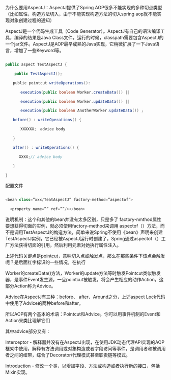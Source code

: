 为什么要用AspectJ：AspectJ提供了Spring AOP很多不能实现的多种切点类型（比如属性，构造方法切入，由于不能实现构造方法的切入spring aop就不能实现对象创建过程的通知）
AspectJ是一个代码生成工具（Code Generator）。AspectJ有自己的语法编译工具，编译的结果是Java Class文件，运行的时候，classpath需要包含AspectJ的一个jar文件。AspectJ是AOP最早成熟的Java实现，它稍微扩展了一下Java语言，增加了一些Keyword等。
```java  
public aspect TestAspectJ {  
    public TestAspectJ();
　　public pointcut writeOperations(): 
　　　　execution(public boolean Worker.createData()) ||
　　　　execution(public boolean Worker.updateData()) ||
　　　　execution(public boolean AnotherWorker.updateData()) ;
　　before() : writeOperations() { 
　　　　XXXXXX;　advice body
　　}
　　after() : writeOperations() {
　　 　XXXX;// advice body
　　}
}
```
配置文件
```java  
<bean class=”xxx/TeatAspectJ” factory-method=”aspectof”>
  <property name=”” ref=””/></bean>
```
说明机制：这个<bean>和其他的bean并没有太多区别，只是多了 factory-nmthod属性 要想获得切面的实例，就必须使用factory-method来调用 aspectof（）方法，而不是调用TestAspectJ的构造方法，简单来说Spring不使用《bean》声明来创建TestAspectJ实例，它已经被AspectJ运行时创建了，Spring通过aspectof（）工厂方法获得切面的引用，然后利用<bean>元素对她执行属性注入。
上述代码关键点是pointcut，意味切入点或触发点，那么在那些条件下该点会触发呢？是后面红字标识的一些情况，在执行
Worker的createData()方法，Worker的update方法等时触发Pointcut类似触发器，是事件Event发生源，一旦pointcut被触发，将会产生相应的动作Action，这部分Action称为Advice。
Advice在AspectJ有三种：before、 after、Around之分，上述aspect Lock代码中使用了Advice的两种before和after。
所以AOP有两个基本的术语：Pointcut和Advice。你可以用事件机制的Event和Action来类比理解它们
其中advice部分又有：
Interceptor - 解释器并没有在AspectJ出现，在使用JDK动态代理API实现的AOP框架中使用，解释有方法调用或对象构造或者字段访问等事件，是调用者和被调用者之间的纽带，综合了Decorator/代理模式甚至职责链等模式。
Introduction - 修改一个类，以增加字段、方法或构造或者执行新的接口，包括Mixin实现。